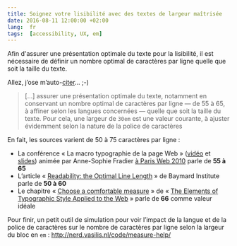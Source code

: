 ```yaml
---
title: Soignez votre lisibilité avec des textes de largeur maîtrisée
date: 2016-08-11 12:00:00 +02:00
lang:  fr
tags:  [accessibility, UX, em]
---
```


Afin d'assurer une présentation optimale du texte pour la lisibilité, il est nécessaire de définir un nombre optimal de caractères par ligne quelle que soit la taille du texte.

Allez, j’ose m’auto-[citer](http://www.24joursdeweb.fr/2013/lachez-prise-sans-perdre-le-controle-grace-a-l-unite-css-em)… ;-)

> […] assurer une présentation optimale du texte, notamment en conservant un nombre optimal de caractères par ligne — de 55 à 65, à affiner selon les langues concernées — quelle que soit la taille du texte. Pour cela, une largeur de `30em` est une valeur courante, à ajuster évidemment selon la nature de la police de caractères

En fait, les sources varient de 50 à 75 caractères par ligne :

* La conférence « La macro typographie de la page Web » ([vidéo](http://www.dailymotion.com/video/xfpf08_la-macrotypographie-de-la-page-web-anne-sophie-fradier_tech) et [slides](http://fr.slideshare.net/Mitternacht/la-macrotypographie-de-la-page-web-5499736)) animée par Anne-Sophie Fradier [à Paris Web 2010](https://www.paris-web.fr/2010/conferences/macrotypographie-page-web.php) parle de **55 à 65**
* L’article « [Readability: the Optimal Line Length](http://baymard.com/blog/line-length-readability) » de Baymard Institute parle de **50 à 60**
* Le chapitre « [Choose a comfortable measure](http://webtypography.net/2.1.2) » de « [The Elements of Typographic Style Applied to the Web](http://webtypography.net/) » parle de **66** comme valeur idéale

Pour finir, un petit outil de simulation pour voir l’impact de la langue et de la police de caractères sur le nombre de caractères par ligne selon la largeur du bloc en `em` : <http://nerd.vasilis.nl/code/measure-help/>
